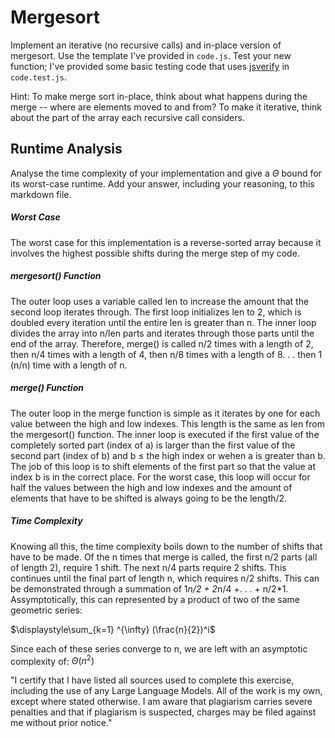 # Mergesort

Implement an iterative (no recursive calls) and in-place version of mergesort.
Use the template I've provided in `code.js`. Test your new function; I've
provided some basic testing code that uses
[jsverify](https://jsverify.github.io/) in `code.test.js`.

Hint: To make merge sort in-place, think about what happens during the merge --
where are elements moved to and from? To make it iterative, think about the
part of the array each recursive call considers.

## Runtime Analysis

Analyse the time complexity of your implementation and give a $\Theta$ bound for
its worst-case runtime. Add your answer, including your reasoning, to this
markdown file.

##### Worst Case

The worst case for this implementation is a reverse-sorted array because it involves
the highest possible shifts during the merge step of my code. 

##### mergesort() Function

The outer loop uses a variable called len to increase the amount that the second loop 
iterates through. The first loop initializes len to 2, which is doubled every iteration 
until the entire len is greater than n. The inner loop divides the array into
n/len parts and iterates through those parts until the end of the array. Therefore,
merge() is called n/2 times with a length of 2, then n/4 times with a length of 4, 
then n/8 times with a length of 8. . . then 1 (n/n) time with a length of n. 

##### merge() Function

The outer loop in the merge function is simple as it iterates by
one for each value between the high and low indexes. This length is
the same as len from the mergesort() function. The inner loop is executed
if the first value of the completely sorted part (index of a) is larger than
the first value of the second part (index of b) and b $\le$ the high index or 
wehen a is greater than b. The job of this loop is to shift elements of the 
first part so that the value at index b is in the correct place. For the worst 
case, this loop will occur for half the values between the high and low indexes
and the amount of elements that have to be shifted is always going to be the length/2. 

##### Time Complexity

Knowing all this, the time complexity boils down to the number of shifts that
have to be made. Of the n times that merge is called, the first n/2 parts 
(all of length 2), require 1 shift. The next n/4 parts require 2 shifts. This
continues until the final part of length n, which requires n/2 shifts. This can be 
demonstrated through a summation of 1*n/2 + 2*n/4 +. . . + n/2*1. Assymptotically, 
this can represented by a product of two of the same geometric series: 

$\displaystyle\sum_{k=1} ^{\infty} (\frac{n}{2})^i$ 

Since each of these series converge to n, we are left with an asymptotic complexity of:
$\Theta(n^2)$


"I certify that I have listed all sources used to complete this exercise, 
including the use of any Large Language Models. All of the work is my own, 
except where stated otherwise. I am aware that plagiarism carries severe 
penalties and that if plagiarism is suspected, charges may be filed against 
me without prior notice."
